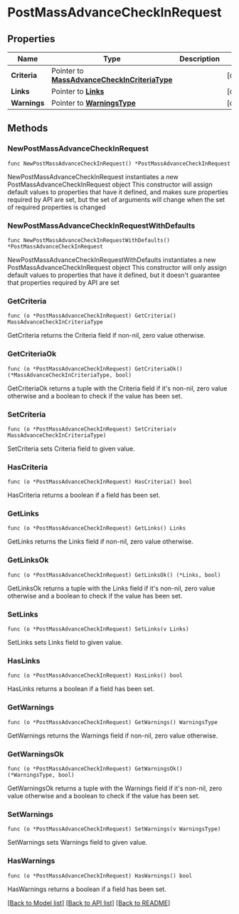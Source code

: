 # PostMassAdvanceCheckInRequest

## Properties

Name | Type | Description | Notes
------------ | ------------- | ------------- | -------------
**Criteria** | Pointer to [**MassAdvanceCheckInCriteriaType**](MassAdvanceCheckInCriteriaType.md) |  | [optional] 
**Links** | Pointer to [**Links**](Links.md) |  | [optional] 
**Warnings** | Pointer to [**WarningsType**](WarningsType.md) |  | [optional] 

## Methods

### NewPostMassAdvanceCheckInRequest

`func NewPostMassAdvanceCheckInRequest() *PostMassAdvanceCheckInRequest`

NewPostMassAdvanceCheckInRequest instantiates a new PostMassAdvanceCheckInRequest object
This constructor will assign default values to properties that have it defined,
and makes sure properties required by API are set, but the set of arguments
will change when the set of required properties is changed

### NewPostMassAdvanceCheckInRequestWithDefaults

`func NewPostMassAdvanceCheckInRequestWithDefaults() *PostMassAdvanceCheckInRequest`

NewPostMassAdvanceCheckInRequestWithDefaults instantiates a new PostMassAdvanceCheckInRequest object
This constructor will only assign default values to properties that have it defined,
but it doesn't guarantee that properties required by API are set

### GetCriteria

`func (o *PostMassAdvanceCheckInRequest) GetCriteria() MassAdvanceCheckInCriteriaType`

GetCriteria returns the Criteria field if non-nil, zero value otherwise.

### GetCriteriaOk

`func (o *PostMassAdvanceCheckInRequest) GetCriteriaOk() (*MassAdvanceCheckInCriteriaType, bool)`

GetCriteriaOk returns a tuple with the Criteria field if it's non-nil, zero value otherwise
and a boolean to check if the value has been set.

### SetCriteria

`func (o *PostMassAdvanceCheckInRequest) SetCriteria(v MassAdvanceCheckInCriteriaType)`

SetCriteria sets Criteria field to given value.

### HasCriteria

`func (o *PostMassAdvanceCheckInRequest) HasCriteria() bool`

HasCriteria returns a boolean if a field has been set.

### GetLinks

`func (o *PostMassAdvanceCheckInRequest) GetLinks() Links`

GetLinks returns the Links field if non-nil, zero value otherwise.

### GetLinksOk

`func (o *PostMassAdvanceCheckInRequest) GetLinksOk() (*Links, bool)`

GetLinksOk returns a tuple with the Links field if it's non-nil, zero value otherwise
and a boolean to check if the value has been set.

### SetLinks

`func (o *PostMassAdvanceCheckInRequest) SetLinks(v Links)`

SetLinks sets Links field to given value.

### HasLinks

`func (o *PostMassAdvanceCheckInRequest) HasLinks() bool`

HasLinks returns a boolean if a field has been set.

### GetWarnings

`func (o *PostMassAdvanceCheckInRequest) GetWarnings() WarningsType`

GetWarnings returns the Warnings field if non-nil, zero value otherwise.

### GetWarningsOk

`func (o *PostMassAdvanceCheckInRequest) GetWarningsOk() (*WarningsType, bool)`

GetWarningsOk returns a tuple with the Warnings field if it's non-nil, zero value otherwise
and a boolean to check if the value has been set.

### SetWarnings

`func (o *PostMassAdvanceCheckInRequest) SetWarnings(v WarningsType)`

SetWarnings sets Warnings field to given value.

### HasWarnings

`func (o *PostMassAdvanceCheckInRequest) HasWarnings() bool`

HasWarnings returns a boolean if a field has been set.


[[Back to Model list]](../README.md#documentation-for-models) [[Back to API list]](../README.md#documentation-for-api-endpoints) [[Back to README]](../README.md)


